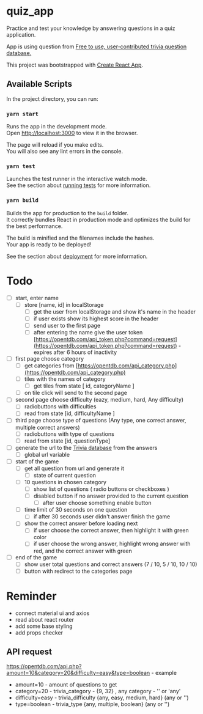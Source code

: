 # quiz_app
Practice and test your knowledge by answering questions in a quiz application.

App is using question from [Free to use, user-contributed trivia question database.](https://opentdb.com/)

This project was bootstrapped with [Create React App](https://github.com/facebook/create-react-app).

## Available Scripts

In the project directory, you can run:

### `yarn start`

Runs the app in the development mode.<br />
Open [http://localhost:3000](http://localhost:3000) to view it in the browser.

The page will reload if you make edits.<br />
You will also see any lint errors in the console.

### `yarn test`

Launches the test runner in the interactive watch mode.<br />
See the section about [running tests](https://facebook.github.io/create-react-app/docs/running-tests) for more information.

### `yarn build`

Builds the app for production to the `build` folder.<br />
It correctly bundles React in production mode and optimizes the build for the best performance.

The build is minified and the filenames include the hashes.<br />
Your app is ready to be deployed!

See the section about [deployment](https://facebook.github.io/create-react-app/docs/deployment) for more information.


# Todo
* [ ] start, enter name
  * [ ] store [name, id] in localStorage
    * [ ] get the user from localStorage and show it's name in the header
    * [ ] if user exists show its highest score in the header
    * [ ] send user to the first page
    * [ ] after entering the name give the user token [https://opentdb.com/api_token.php?command=request](https://opentdb.com/api_token.php?command=request) - expires after 6 hours of inactivity
* [ ] first page choose category
  * [ ] get categories from [https://opentdb.com/api_category.php](https://opentdb.com/api_category.php)
  * [ ] tiles with the names of category
    * [ ] get tiles from state [ id, categoryName ]
  * [ ] on tile click will send to the second page
* [ ] second page choose difficulty (eazy, medium, hard, Any difficulty)
  * [ ] radiobuttons with difficulties
  * [ ] read from state [id, difficultyName ]
* [ ] third page choose type of questions (Any type, one correct answer, multiple correct answers)
  * [ ] radiobuttons with type of questions
  * [ ] read from state [id, questionType]
* [ ] generate the url to the [Trivia database](https://opentdb.com/) from the answers
  * [ ] global url variable
* [ ] start of the game
  * [ ] get all question from url and generate it
    * [ ] state of current question
  * [ ] 10 questions in chosen category
    * [ ] show list of questions ( radio buttons or checkboxes )
    * [ ] disabled button if no answer provided to the current question
      * [ ] after user choose something enable button
  * [ ] time limit of 30 seconds on one question
    * [ ] if after 30 seconds user didn't answer finish the game
  * [ ] show the correct answer before loading next
    * [ ] if user choose the correct answer, then highlight it with green color
    * [ ] if user choose the wrong answer, highlight wrong answer with red, and the correct answer with green
* [ ] end of the game
  * [ ] show user total questions and correct answers (7 / 10, 5 / 10, 10 / 10)
  * [ ] button with redirect to the categories page

# Reminder
* connect material ui and axios
* read about react router
* add some base styling
* add props checker 

## API request
https://opentdb.com/api.php?amount=10&category=20&difficulty=easy&type=boolean - example
* amount=10 - amount of questions to get
* category=20 - trivia_category - {9, 32} , any category - ''  or 'any'
* difficulty=easy - trivia_difficulty {any, easy, medium, hard} (any or '')
* type=boolean - trivia_type {any, multiple, boolean} (any or '')